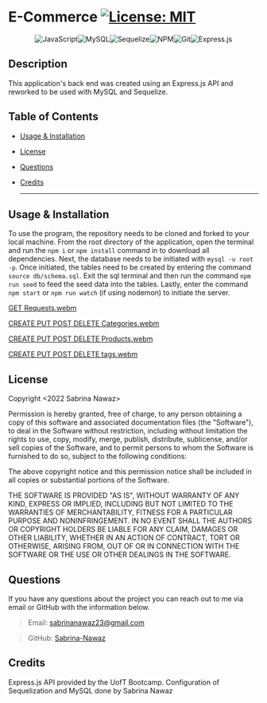   # E-Commerce  [![License: MIT](https://img.shields.io/badge/License-MIT-yellow.svg)](https://opensource.org/licenses/MIT)
 
 <div align="center">

![JavaScript](https://img.shields.io/badge/javascript-%23323330.svg?style=for-the-badge&logo=javascript&logoColor=%23F7DF1E)![MySQL](https://img.shields.io/badge/mysql-%2300f.svg?style=for-the-badge&logo=mysql&logoColor=white)![Sequelize](https://img.shields.io/badge/Sequelize-52B0E7?style=for-the-badge&logo=Sequelize&logoColor=white)![NPM](https://img.shields.io/badge/NPM-%23000000.svg?style=for-the-badge&logo=npm&logoColor=white)![Git](https://img.shields.io/badge/git-%23F05033.svg?style=for-the-badge&logo=git&logoColor=white)![Express.js](https://img.shields.io/badge/express.js-%23404d59.svg?style=for-the-badge&logo=express&logoColor=%2361DAFB)

</div>

## Description

  This application's back end was created using an Express.js API and reworked to be used with MySQL and Sequelize. 

## Table of Contents

  * [Usage & Installation](#usage) 
  * [License](#license)
  * [Questions](#questions)
  * [Credits](#credits)

    ***

## Usage & Installation

  To use the program, the repository needs to be cloned and forked to your local machine. From the root directory of the application, open the terminal and run the `npm i` or `npm install` command in to download all dependencies. Next, the database needs to be initiated with `mysql -u root -p`. Once initiated, the tables need to be created by entering the command `source db/schema.sql`. Exit the sql terminal and then run the command `npm run seed` to feed the seed data into the tables. Lastly, enter the command `npm start` or `npm run watch` (if using nodemon) to initiate the server. 
  
  [GET Requests.webm](https://user-images.githubusercontent.com/61954667/204928319-650341e8-8965-4dc4-9450-d9b6dc8c8dca.webm)
  
  [CREATE PUT POST DELETE Categories.webm](https://user-images.githubusercontent.com/61954667/204928354-cd73f6dd-8f17-439c-b102-6ddae5656740.webm)
  
  [CREATE PUT POST DELETE Products.webm](https://user-images.githubusercontent.com/61954667/204928375-0bb6a4a4-79d6-42a8-80be-2cb0a023dafc.webm)
  
  [CREATE PUT POST DELETE tags.webm](https://user-images.githubusercontent.com/61954667/204928409-4108b1fd-34ea-42a0-a9a5-e44962f482c5.webm)

## License
Copyright <2022 Sabrina Nawaz> <COPYRIGHT>

Permission is hereby granted, free of charge, to any person obtaining a copy of this software and associated documentation files (the "Software"), to deal in the Software without restriction, including without limitation the rights to use, copy, modify, merge, publish, distribute, sublicense, and/or sell copies of the Software, and to permit persons to whom the Software is furnished to do so, subject to the following conditions:

The above copyright notice and this permission notice shall be included in all copies or substantial portions of the Software.

THE SOFTWARE IS PROVIDED "AS IS", WITHOUT WARRANTY OF ANY KIND, EXPRESS OR IMPLIED, INCLUDING BUT NOT LIMITED TO THE WARRANTIES OF MERCHANTABILITY, FITNESS FOR A PARTICULAR PURPOSE AND NONINFRINGEMENT. IN NO EVENT SHALL THE AUTHORS OR COPYRIGHT HOLDERS BE LIABLE FOR ANY CLAIM, DAMAGES OR OTHER LIABILITY, WHETHER IN AN ACTION OF CONTRACT, TORT OR OTHERWISE, ARISING FROM, OUT OF OR IN CONNECTION WITH THE SOFTWARE OR THE USE OR OTHER DEALINGS IN THE SOFTWARE.
  
## Questions

  If you have any questions about the project you can reach out to me via email or GitHub with the information below. 

  >Email: sabrinanawaz23@gmail.com 

  >GitHub: [Sabrina-Nawaz](https://github.com/Sabrina-Nawaz)

## Credits

Express.js API provided by the UofT Bootcamp. Configuration of Sequelization and MySQL done by Sabrina Nawaz
